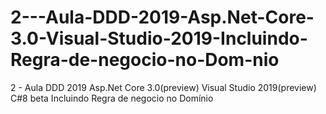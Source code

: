 # 2---Aula-DDD-2019-Asp.Net-Core-3.0-Visual-Studio-2019-Incluindo-Regra-de-negocio-no-Dom-nio
2 - Aula DDD 2019 Asp.Net Core 3.0(preview) Visual Studio 2019(preview) C#8 beta Incluindo Regra de negocio no Domínio

